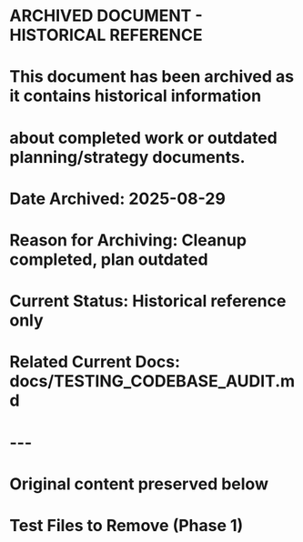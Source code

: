 # ARCHIVED DOCUMENT - HISTORICAL REFERENCE
#
# This document has been archived as it contains historical information
# about completed work or outdated planning/strategy documents.
#
# Date Archived: 2025-08-29
# Reason for Archiving: Cleanup completed, plan outdated
# Current Status: Historical reference only
# Related Current Docs: docs/TESTING_CODEBASE_AUDIT.md
#
# ---
# Original content preserved below
#

# Test Files to Remove (Phase 1)

